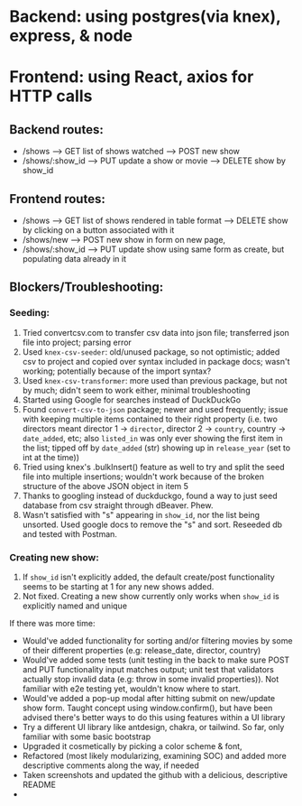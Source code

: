 # Backend: using postgres(via knex), express, & node
# Frontend: using React, axios for HTTP calls

## Backend routes:
- /shows --> GET list of shows watched
        --> POST new show
- /shows/:show_id --> PUT update a show or movie
            --> DELETE show by show_id

## Frontend routes:
- /shows --> GET list of shows rendered in table format    --> DELETE show by clicking on a button associated with it
- /shows/new --> POST new show in form on new page,
- /shows/:show_id --> PUT update show using same form as create, but populating data already in it

## Blockers/Troubleshooting:
### Seeding:
1. Tried convertcsv.com to transfer csv data into json file; transferred json file into project; parsing error
2. Used `knex-csv-seeder`: old/unused package, so not optimistic; added csv to project and copied over syntax included in package docs; wasn't working; potentially because of the import syntax?
3. Used `knex-csv-transformer`: more used than previous package, but not by much; didn't seem to work either, minimal troubleshooting
4. Started using Google for searches instead of DuckDuckGo
5. Found `convert-csv-to-json` package; newer and used frequently; issue with keeping multiple items contained to their right property (i.e. two directors meant director 1 -> `director`, director 2 -> `country`, country -> `date_added`, etc; also `listed_in` was only ever showing the first item in the list; tipped off by `date_added` (str) showing up in `release_year` (set to int at the time))
6. Tried using knex's .bulkInsert() feature as well to try and split the seed file into multiple insertions; wouldn't work because of the broken structure of the above JSON object in item 5
7. Thanks to googling instead of duckduckgo, found a way to just seed database from csv straight through dBeaver. Phew.
8. Wasn't satisfied with "s" appearing in `show_id`, nor the list being unsorted. Used google docs to remove the "s" and sort. Reseeded db and tested with Postman.

### Creating new show:
1. If `show_id` isn't explicitly added, the default create/post functionality seems to be starting at 1 for any new shows added. 
2. Not fixed. Creating a new show currently only works when `show_id` is explicitly named and unique


If there was more time: 
- Would've added functionality for sorting and/or filtering movies by some of their different properties (e.g: release_date, director, country)
- Would've added some tests (unit testing in the back to make sure POST and PUT functionality input matches output; unit test that validators actually stop invalid data (e.g: throw in some invalid properties)). Not familiar with e2e testing yet, wouldn't know where to start.
- Would've added a pop-up modal after hitting submit on new/update show form. Taught concept using window.confirm(), but have been advised there's better ways to do this using features within a UI library
- Try a different UI library like antdesign, chakra, or tailwind. So far, only familiar with some basic bootstrap
- Upgraded it cosmetically by picking a color scheme & font, 
- Refactored (most likely modularizing, examining SOC) and added more descriptive comments along the way, if needed
- Taken screenshots and updated the github with a delicious, descriptive README
- 